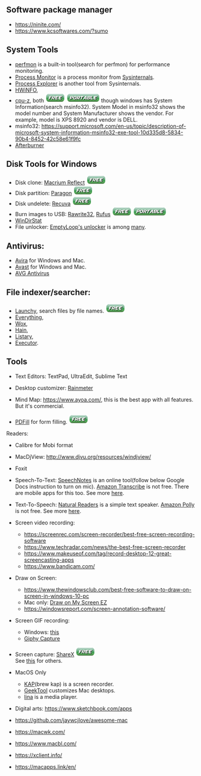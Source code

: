 
## Software package manager
- https://ninite.com/
- https://www.kcsoftwares.com/?sumo

## System Tools
- [perfmon](https://www.c-sharpcorner.com/article/how-to-use-perfmon-to-monitor-performance/)
  is a built-in tool(search for perfmon) for performance monitoring.
- [Process Monitor](https://docs.microsoft.com/en-us/sysinternals/downloads/procmon)
  is a process monitor from [Sysinternals](https://docs.microsoft.com/en-us/sysinternals/).
- [Process Explorer](https://docs.microsoft.com/en-us/sysinternals/downloads/process-explorer)
  is another tool from Sysinternals.
- [HWiNFO](https://www.hwinfo.com/download/),
- [cpu-z](https://www.cpuid.com/softwares/cpu-z.html), both 
  ![free](free.png) ![portable](portable.png)
  though windows has System Information(search msinfo32).
  System Model in msinfo32 shows the model number and System Manufacturer
  shows the vendor. For example, model is XPS 8920 and vendor is DELL.
- msinfo32: https://support.microsoft.com/en-us/topic/description-of-microsoft-system-information-msinfo32-exe-tool-10d335d8-5834-90b4-8452-42c58e61f9fc
- [Afterburner](https://www.msi.com/Landing/afterburner/graphics-cards)

## Disk Tools for Windows
- Disk clone: [Macrium Reflect](https://www.macrium.com/reflectfree)
  ![free](free.png)
- Disk partition: [Paragon](https://www.paragon-software.com/free/pm-express/#)
  ![free](free.png)
- Disk undelete: [Recuva](https://www.ccleaner.com/recuva)
  ![free](free.png)
- Burn images to USB: 
  [Rawrite32](https://www.netbsd.org/~martin/rawrite32/),
  [Rufus](https://rufus.ie/)
  ![free](free.png) ![portable](portable.png)
- [WinDirStat](https://windirstat.net/)
- File unlocker: [EmptyLoop's unlocker](http://www.emptyloop.com/unlocker/) 
  is among [many](https://www.raymond.cc/blog/lockhunter-is-unlocker-alternative-that-works-on-windows-x64/).

## Antivirus:
- [Avira](https://www.avira.com) for Windows and Mac.
- [Avast](https://www.avast.com) for Windows and Mac.
- [AVG Antivirus](https://www.avg.com/en-us/free-antivirus-download)


## File indexer/searcher: 
- [Launchy](https://www.launchy.net/), search files by file names. ![free](free.png)
- [Everything](https://www.voidtools.com/),
- [Wox](https://github.com/Wox-launcher/Wox),
- [Hain](https://github.com/hainproject/hain),
- [Listary](https://www.listary.com/),
- [Executor](http://executor.dk/).

## Tools
- Text Editors: TextPad, UltraEdit, Sublime Text

- Desktop customizer: [Rainmeter](https://www.rainmeter.net/)

- Mind Map: https://www.ayoa.com/, this is the best app with all features. But it's commercial.

- [PDFill](http://www.pdfill.com/) for form filling. ![free](free.png)

Readers:
- Calibre for Mobi format
- MacDjView: http://www.djvu.org/resources/windjview/
- Foxit

- Speech-To-Text:
  [SpeechNotes](https://speechnotes.co/) is an online tool(follow below Google 
  Docs instruction to turn on mic).
  [Amazon Transcribe](https://aws.amazon.com/transcribe/) is not free. There are mobile
  apps for this too. See more [here](https://zapier.com/blog/best-text-dictation-software/).

- Text-To-Speech: 
  [Natural Readers](https://www.naturalreaders.com/online/) is a simple text speaker.
  [Amazon Polly](https://aws.amazon.com/polly/) is not free. See more 
  [here](https://listoffreeware.com/list-of-best-free-text-to-speech-software/).

- Screen video recording:   
    - https://screenrec.com/screen-recorder/best-free-screen-recording-software
    - https://www.techradar.com/news/the-best-free-screen-recorder
    - https://www.makeuseof.com/tag/record-desktop-12-great-screencasting-apps
    - https://www.bandicam.com/
  
- Draw on Screen:
    - https://www.thewindowsclub.com/best-free-software-to-draw-on-screen-in-windows-10-pc
    - Mac only: [Draw on My Screen EZ](https://apps.apple.com/us/app/draw-on-my-screen-ez)
    - https://windowsreport.com/screen-annotation-software/

- Screen GIF recording:   
    - Windows: [this](https://www.acethinker.com/desktop-recorder/gif-screen-recorder.html)
    - [Giphy Capture](https://itunes.apple.com/us/app/giphy-capture.-the-gif-maker/id668208984?mt=12)


- Screen capture: 
  [ShareX](https://getsharex.com/) ![free](free.png)  
  See [this](https://screenrec.com/screenshot-tool/best-free-screenshot-software/)
  for others.

- MacOS Only
    - [KAP](https://getkap.co/)(brew kap) is a screen recorder.
    - [GeekTool](https://www.tynsoe.org/geektool/) customizes Mac desktops.
    - [Iina](https://iina.io/) is a media player.

- Digital arts: https://www.sketchbook.com/apps 


- https://github.com/jaywcjlove/awesome-mac
- https://macwk.com/
- https://www.macbl.com/
- https://xclient.info/
- https://macapps.link/en/

